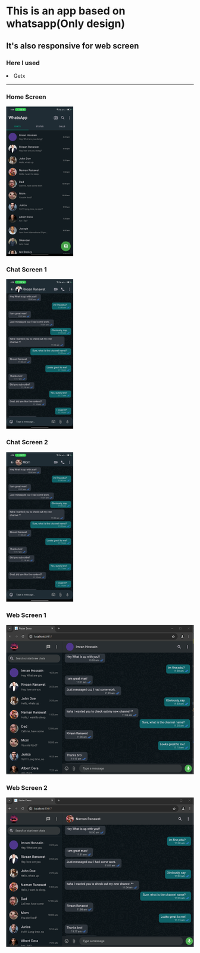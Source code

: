 # This is an app based on whatsapp(Only design)

## It's also responsive for web screen

### Here I used
<li>Getx
<hr>

<h3>Home Screen</h3>
<img alt="Something wrong" src="./git-image/home.jpg" height="400">

<h3>Chat Screen 1</h3>
<img alt="Something wrong" src="./git-image/chat-1.jpg" height="400">

<h3>Chat Screen 2</h3>
<img alt="Something wrong" src="./git-image/chat-2.jpg" height="400">

<h3>Web Screen 1</h3>
<img alt="Something wrong" src="./git-image/web_screen.png" height="400">

<h3>Web Screen 2</h3>
<img alt="Something wrong" src="./git-image/web-screen2.png" height="400">